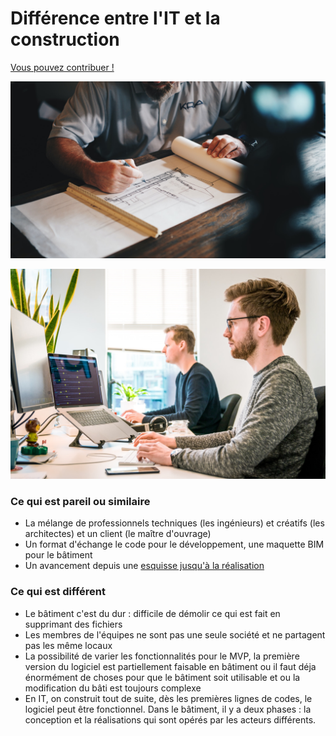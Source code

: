 # Différence entre l'IT et la construction

[Vous pouvez contribuer ! ](../communaute-agile-bim/contribuer.md)

![](../../.gitbook/assets/photo-1503387762-592deb58ef4e.jpeg)

![](../../.gitbook/assets/photo-1551434678-e076c223a692.jpeg)

### Ce qui est pareil ou similaire

* La mélange de professionnels techniques \(les ingénieurs\) et créatifs \(les architectes\) et un client \(le maître d'ouvrage\)
* Un format d'échange le code pour le développement, une maquette BIM pour le bâtiment
* Un avancement depuis une [esquisse jusqu'à la réalisation ](../methode-agile-bim/projet-construction-agile.md)

### Ce qui est différent

* Le bâtiment c'est du dur : difficile de démolir ce qui est fait en supprimant des fichiers
* Les membres de l'équipes ne sont pas une seule société et ne partagent pas les même locaux 
* La possibilité de varier les fonctionnalités pour le MVP, la première version du logiciel est partiellement faisable en bâtiment ou il faut déja énormément de choses pour que le bâtiment  soit utilisable et ou la modification du bâti est toujours complexe
* En IT, on construit tout de suite, dès les premières lignes de codes, le logiciel peut être fonctionnel. Dans le bâtiment, il y a deux phases : la conception et la réalisations qui sont opérés par les acteurs différents.



